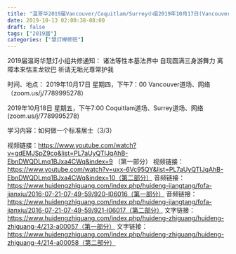 ```yaml
---
title: "温哥华2019届Vancouver/Coquitlam/Surrey小组2019年10月17日(Vancouver)18日(Coquitla/Surrey)共修"
date: 2019-10-13 02:00:38-08:00
draft: false
tags: ["2019届"]
categories: ["慧灯禅修班"]
---
```

2019届温哥华慧灯小组共修通知：
诸法等性本基法界中
自现圆满三身游舞力
离障本来怙主龙钦巴
祈请无垢光尊常护我

时间、地点：
2019年10月17日 星期四，下午7：00
Vancouver道场、网络（zoom.us/j/7789995278）

2019年10月18日 星期五，下午7:00
Coquitlam道场、Surrey道场、网络(zoom.us/j/7789995278)

学习内容：如何做一个标准居士（3/3）

视频链接：https://www.youtube.com/watch?v=gdEMJSpZ9co&list=PL7aUyQTIJqAhB-EbnDWQDLmq1BJxa4CWq&index=9 （第一部分）
视频链接：https://www.youtube.com/watch?v=uxx-6Vc95QY&list=PL7aUyQTIJqAhB-EbnDWQDLmq1BJxa4CWq&index=10（第二部分）
音频链接：https://www.huidengzhiguang.com/index.php/huideng-jiangtang/fofa-jianxiu/2016-07-21-07-49-59/920-l06016（第一部分）
音频链接：https://www.huidengzhiguang.com/index.php/huideng-jiangtang/fofa-jianxiu/2016-07-21-07-49-59/921-l06017（第二部分）
文字链接：https://www.huidengzhiguang.com/index.php/huideng-zhiguang/huideng-zhiguang-4/213-a00057（第一部分）
文字链接：https://www.huidengzhiguang.com/index.php/huideng-zhiguang/huideng-zhiguang-4/214-a00058（第二部分）
